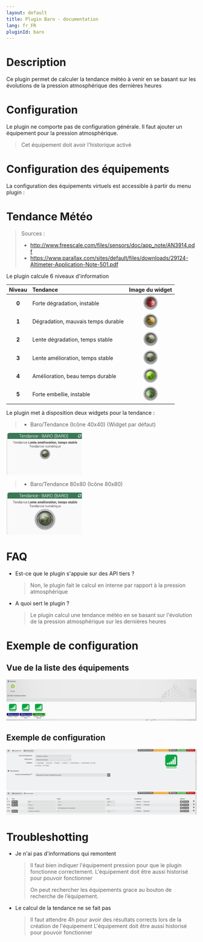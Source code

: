 ```yaml
---
layout: default
title: Plugin Baro - documentation
lang: fr_FR
pluginId: baro
---
```


# Description

Ce plugin permet de calculer la tendance météo à venir en se basant sur les évolutions de la pression atmosphérique des dernières heures

# Configuration

Le plugin ne comporte pas de configuration générale.
Il faut ajouter un équipement pour la pression atmosphérique.

> Cet équipement doit avoir l'historique activé

# Configuration des équipements

La configuration des équipements virtuels est accessible à partir du
menu plugin :

# Tendance Météo

> Sources :
>
> - <a href="http://www.freescale.com/files/sensors/doc/app_note/AN3914.pdf">http://www.freescale.com/files/sensors/doc/app_note/AN3914.pdf</a>
> - <a href="https://www.parallax.com/sites/default/files/downloads/29124-Altimeter-Application-Note-501.pdf">https://www.parallax.com/sites/default/files/downloads/29124-Altimeter-Application-Note-501.pdf</a>

Le plugin calcule 6 niveaux d'information

|  Niveau  | Tendance                           |                          Image du widget                           |
| :------: | :--------------------------------- | :----------------------------------------------------------------: |
| <b>0</b> | Forte dégradation, instable        | <img src="../images/tendance_0.png" alt="Tendance 0" width="40" /> |
| <b>1</b> | Dégradation, mauvais temps durable | <img src="../images/tendance_1.png" alt="Tendance 1" width="40" /> |
| <b>2</b> | Lente dégradation, temps stable    | <img src="../images/tendance_2.png" alt="Tendance 2" width="40" /> |
| <b>3</b> | Lente amélioration, temps stable   | <img src="../images/tendance_3.png" alt="Tendance 3" width="40" /> |
| <b>4</b> | Amélioration, beau temps durable   | <img src="../images/tendance_4.png" alt="Tendance 4" width="40" /> |
| <b>5</b> | Forte embellie, instable           | <img src="../images/tendance_5.png" alt="Tendance 5" width="40" /> |

Le plugin met à disposition deux widgets pour la tendance :

> - Baro/Tendance (Icône 40x40) (Widget par défaut)

<p><img src="../images/visu_tendance.png" width="200" alt="Visu Tendance 40x40" /></p>

> - Baro/Tendance 80x80 (Icône 80x80)

<p><img src="../images/visu_tendance_80x80.png" width="200" alt="Visu Tendance 80x80" /></p>

# FAQ

- Est-ce que le plugin s'appuie sur des API tiers ?

  > Non, le plugin fait le calcul en interne par rapport à la pression atmosphérique

- A quoi sert le plugin ?

  > Le plugin calcul une tendance météo en se basant sur l'évolution de la pression atmosphérique sur les dernières heures

# Exemple de configuration

## Vue de la liste des équipements

![exemple vue d'ensemble](../images/vue.png)

## Exemple de configuration

![exemple équipement](../images/equipement.png)
![exemple commandes](../images/commandes.png)

# Troubleshotting

- Je n'ai pas d'informations qui remontent

  > Il faut bien indiquer l'équipement pression pour que le plugin fonctionne correctement. L'équipement doit être aussi historisé pour pouvoir fonctionner
  >
  > On peut rechercher les équipements grace au bouton de recherche de l’équipement.

- Le calcul de la tendance ne se fait pas
  > Il faut attendre 4h pour avoir des résultats corrects lors de la création de l'équipement
  > L'équipement doit être aussi historisé pour pouvoir fonctionner
